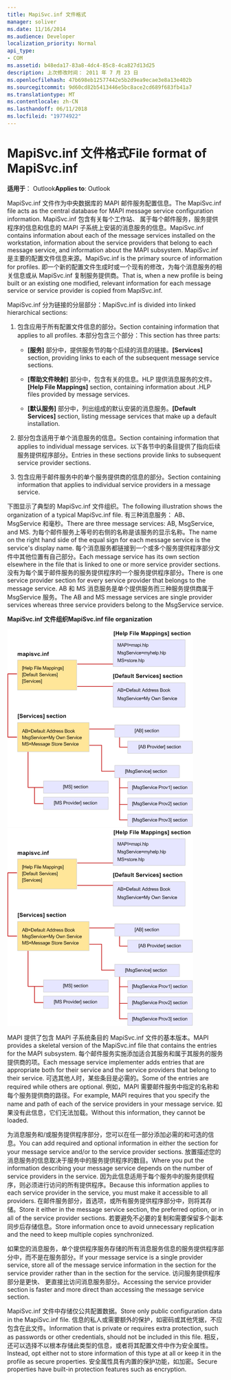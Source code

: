 ```yaml
---
title: MapiSvc.inf 文件格式
manager: soliver
ms.date: 11/16/2014
ms.audience: Developer
localization_priority: Normal
api_type:
- COM
ms.assetid: b48eda17-83a8-4dc4-85c8-4ca827d13d25
description: 上次修改时间： 2011 年 7 月 23 日
ms.openlocfilehash: 47b698eb12577442e5b2d9ea9ecae3e8a13e402b
ms.sourcegitcommit: 9d60cd82b5413446e5bc8ace2cd689f683fb41a7
ms.translationtype: MT
ms.contentlocale: zh-CN
ms.lasthandoff: 06/11/2018
ms.locfileid: "19774922"
---
```

# <a name="file-format-of-mapisvcinf"></a><span data-ttu-id="e67af-103">MapiSvc.inf 文件格式</span><span class="sxs-lookup"><span data-stu-id="e67af-103">File format of MapiSvc.inf</span></span>

<span data-ttu-id="e67af-104">**适用于**： Outlook</span><span class="sxs-lookup"><span data-stu-id="e67af-104">**Applies to**: Outlook</span></span> 
  
<span data-ttu-id="e67af-105">MapiSvc.inf 文件作为中央数据库的 MAPI 邮件服务配置信息。</span><span class="sxs-lookup"><span data-stu-id="e67af-105">The MapiSvc.inf file acts as the central database for MAPI message service configuration information.</span></span> <span data-ttu-id="e67af-106">MapiSvc.inf 包含有关每个工作站、 属于每个邮件服务，服务提供程序的信息和信息的 MAPI 子系统上安装的消息服务的信息。</span><span class="sxs-lookup"><span data-stu-id="e67af-106">MapiSvc.inf contains information about each of the message services installed on the workstation, information about the service providers that belong to each message service, and information about the MAPI subsystem.</span></span> <span data-ttu-id="e67af-107">MapiSvc.inf 是主要的配置文件信息来源。</span><span class="sxs-lookup"><span data-stu-id="e67af-107">MapiSvc.inf is the primary source of information for profiles.</span></span> <span data-ttu-id="e67af-108">即一个新的配置文件生成时或一个现有的修改，为每个消息服务的相关信息或从 MapiSvc.inf 复制服务提供商。</span><span class="sxs-lookup"><span data-stu-id="e67af-108">That is, when a new profile is being built or an existing one modified, relevant information for each message service or service provider is copied from MapiSvc.inf.</span></span> 
  
<span data-ttu-id="e67af-109">MapiSvc.inf 分为链接的分层部分：</span><span class="sxs-lookup"><span data-stu-id="e67af-109">MapiSvc.inf is divided into linked hierarchical sections:</span></span>
  
1. <span data-ttu-id="e67af-110">包含应用于所有配置文件信息的部分。</span><span class="sxs-lookup"><span data-stu-id="e67af-110">Section containing information that applies to all profiles.</span></span> <span data-ttu-id="e67af-111">本部分包含三个部分：</span><span class="sxs-lookup"><span data-stu-id="e67af-111">This section has three parts:</span></span>
    
   - <span data-ttu-id="e67af-112">**[服务]** 部分中，提供服务节的每个后续的消息的链接。</span><span class="sxs-lookup"><span data-stu-id="e67af-112">**[Services]** section, providing links to each of the subsequent message service sections.</span></span> 
    
   - <span data-ttu-id="e67af-113">**[帮助文件映射]** 部分中，包含有关的信息。HLP 提供消息服务的文件。</span><span class="sxs-lookup"><span data-stu-id="e67af-113">**[Help File Mappings]** section, containing information about .HLP files provided by message services.</span></span> 
    
   - <span data-ttu-id="e67af-114">**[默认服务]** 部分中，列出组成的默认安装的消息服务。</span><span class="sxs-lookup"><span data-stu-id="e67af-114">**[Default Services]** section, listing message services that make up a default installation.</span></span> 
    
2. <span data-ttu-id="e67af-115">部分包含适用于单个消息服务的信息。</span><span class="sxs-lookup"><span data-stu-id="e67af-115">Section containing information that applies to individual message services.</span></span> <span data-ttu-id="e67af-116">以下各节中的条目提供了指向后续服务提供程序部分。</span><span class="sxs-lookup"><span data-stu-id="e67af-116">Entries in these sections provide links to subsequent service provider sections.</span></span>
    
3. <span data-ttu-id="e67af-117">包含应用于邮件服务中的单个服务提供商的信息的部分。</span><span class="sxs-lookup"><span data-stu-id="e67af-117">Section containing information that applies to individual service providers in a message service.</span></span>
    
<span data-ttu-id="e67af-118">下图显示了典型的 MapiSvc.inf 文件组织。</span><span class="sxs-lookup"><span data-stu-id="e67af-118">The following illustration shows the organization of a typical MapiSvc.inf file.</span></span> <span data-ttu-id="e67af-119">有三种消息服务： AB、 MsgService 和毫秒。</span><span class="sxs-lookup"><span data-stu-id="e67af-119">There are three message services: AB, MsgService, and MS.</span></span> <span data-ttu-id="e67af-120">为每个邮件服务上等号的右侧的名称是该服务的显示名称。</span><span class="sxs-lookup"><span data-stu-id="e67af-120">The name on the right hand side of the equal sign for each message service is the service's display name.</span></span> <span data-ttu-id="e67af-121">每个消息服务都链接到一个或多个服务提供程序部分文件中其他位置有自己部分。</span><span class="sxs-lookup"><span data-stu-id="e67af-121">Each message service has its own section elsewhere in the file that is linked to one or more service provider sections.</span></span> <span data-ttu-id="e67af-122">没有为每个属于邮件服务的服务提供程序的一个服务提供程序部分。</span><span class="sxs-lookup"><span data-stu-id="e67af-122">There is one service provider section for every service provider that belongs to the message service.</span></span> <span data-ttu-id="e67af-123">AB 和 MS 消息服务是单个提供服务而三种服务提供商属于 MsgService 服务。</span><span class="sxs-lookup"><span data-stu-id="e67af-123">The AB and MS message services are single provider services whereas three service providers belong to the MsgService service.</span></span>
  
<span data-ttu-id="e67af-124">**MapiSvc.inf 文件组织**</span><span class="sxs-lookup"><span data-stu-id="e67af-124">**MapiSvc.inf file organization**</span></span>
  
<span data-ttu-id="e67af-125">![MapiSvc.inf 文件组织](media/amapi_30.gif "MapiSvc.inf 文件组织")</span><span class="sxs-lookup"><span data-stu-id="e67af-125">![MapiSvc.inf file organization](media/amapi_30.gif "MapiSvc.inf file organization")</span></span>
  
<span data-ttu-id="e67af-126">MAPI 提供了包含 MAPI 子系统条目的 MapiSvc.inf 文件的基本版本。</span><span class="sxs-lookup"><span data-stu-id="e67af-126">MAPI provides a skeletal version of the MapiSvc.inf file that contains the entries for the MAPI subsystem.</span></span> <span data-ttu-id="e67af-127">每个邮件服务实施添加适合其服务和属于其服务的服务提供商的项。</span><span class="sxs-lookup"><span data-stu-id="e67af-127">Each message service implementer adds entries that are appropriate both for their service and the service providers that belong to their service.</span></span> <span data-ttu-id="e67af-128">可选其他人时，某些条目是必需的。</span><span class="sxs-lookup"><span data-stu-id="e67af-128">Some of the entries are required while others are optional.</span></span> <span data-ttu-id="e67af-129">例如，MAPI 需要邮件服务中指定的名称和每个服务提供商的路径。</span><span class="sxs-lookup"><span data-stu-id="e67af-129">For example, MAPI requires that you specify the name and path of each of the service providers in your message service.</span></span> <span data-ttu-id="e67af-130">如果没有此信息，它们无法加载。</span><span class="sxs-lookup"><span data-stu-id="e67af-130">Without this information, they cannot be loaded.</span></span>
  
<span data-ttu-id="e67af-131">为消息服务和/或服务提供程序部分，您可以在任一部分添加必需的和可选的信息。</span><span class="sxs-lookup"><span data-stu-id="e67af-131">You can add required and optional information in either the section for your message service and/or to the service provider sections.</span></span> <span data-ttu-id="e67af-132">放置描述您的消息服务的信息取决于服务中的服务提供程序的数目。</span><span class="sxs-lookup"><span data-stu-id="e67af-132">Where you put the information describing your message service depends on the number of service providers in the service.</span></span> <span data-ttu-id="e67af-133">因为此信息适用于每个服务中的服务提供程序，则必须进行访问的所有提供程序。</span><span class="sxs-lookup"><span data-stu-id="e67af-133">Because this information applies to each service provider in the service, you must make it accessible to all providers.</span></span> <span data-ttu-id="e67af-134">在邮件服务部分，首选项，或所有服务提供程序部分中，则将其存储。</span><span class="sxs-lookup"><span data-stu-id="e67af-134">Store it either in the message service section, the preferred option, or in all of the service provider sections.</span></span> <span data-ttu-id="e67af-135">若要避免不必要的复制和需要保留多个副本同步后存储信息。</span><span class="sxs-lookup"><span data-stu-id="e67af-135">Store information once to avoid unnecessary replication and the need to keep multiple copies synchronized.</span></span>
  
<span data-ttu-id="e67af-136">如果您的消息服务，单个提供程序服务存储的所有消息服务信息的服务提供程序部分中，而不是在服务部分。</span><span class="sxs-lookup"><span data-stu-id="e67af-136">If your message service is a single provider service, store all of the message service information in the section for the service provider rather than in the section for the service.</span></span> <span data-ttu-id="e67af-137">访问服务提供程序部分是更快、 更直接比访问消息服务部分。</span><span class="sxs-lookup"><span data-stu-id="e67af-137">Accessing the service provider section is faster and more direct than accessing the message service section.</span></span> 
  
<span data-ttu-id="e67af-138">MapiSvc.inf 文件中存储仅公共配置数据。</span><span class="sxs-lookup"><span data-stu-id="e67af-138">Store only public configuration data in the MapiSvc.inf file.</span></span> <span data-ttu-id="e67af-139">信息的私人或需要额外的保护，如密码或其他凭据，不应包含在此文件。</span><span class="sxs-lookup"><span data-stu-id="e67af-139">Information that is private or requires extra protection, such as passwords or other credentials, should not be included in this file.</span></span> <span data-ttu-id="e67af-140">相反，还可以选择不以根本存储此类型的信息，或者将其配置文件中作为安全属性。</span><span class="sxs-lookup"><span data-stu-id="e67af-140">Instead, opt either not to store information of this type at all or keep it in the profile as secure properties.</span></span> <span data-ttu-id="e67af-141">安全属性具有内置的保护功能，如加密。</span><span class="sxs-lookup"><span data-stu-id="e67af-141">Secure properties have built-in protection features such as encryption.</span></span>
  

